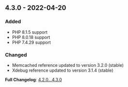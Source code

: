 
## 4.3.0 - 2022-04-20

### Added

- PHP 8.1.5 support
- PHP 8.0.18 support
- PHP 7.4.29 support

### Changed

- Memcached reference updated to version 3.2.0 (stable)
- Xdebug reference updated to version 3.1.4 (stable)

**Full Changelog**: [4.2.0...4.3.0](https://github.com/llaville/php-compatinfo-db/compare/4.2.0...4.3.0)
